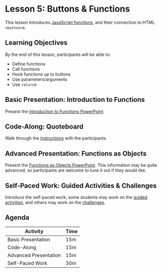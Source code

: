 # Lesson 5: Buttons & Functions
This lesson introduces [JavaScript functions](https://www.w3schools.com/js/js_functions.asp), and their connection to HTML `<button>`s.

## Learning Objectives
By the end of this lesson, participants will be able to:

- Define functions
- Call functions
- Hook functions up to buttons
- Use parameters/arguments
- Use `return`s

## Basic Presentation: Introduction to Functions
Present the [Introduction to Functions PowerPoint](IntroductionToFunctions.pptx).

## Code-Along: Quoteboard
Walk through the [instructions](QuoteboardCodeAlong.md) with the participants.

## Advanced Presentation: Functions as Objects
Present the [Functions as Objects PowerPoint](FunctionsAsObjects.pptx). This information may be quite advanced, so participants are welcome to tune it out if they would like.

## Self-Paced Work: Guided Activities & Challenges
Introduce the self-paced work; some students may work on the [guided activities](FunctionsGuidedActivities.md), and others may work on the [challenges](FunctionsChallenges.md).

## Agenda

| Activity | Time |
|-|-|
| Basic Presentation | 15m |
| Code-Along | 15m |
| Advanced Presentation | 15m |
| Self-Paced Work | 30m |
